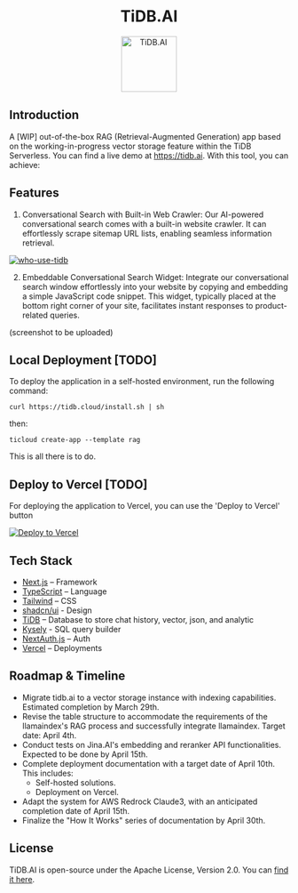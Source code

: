 
<div align="center">
<h1>TiDB.AI</h1>
  <a href='https://tidb.cloud/?utm_source=github&utm_medium=tidb.ai'>
    <img src="https://raw.githubusercontent.com/pingcap/tidb.ai/main/www/public/nextra/icon-light.svg" alt="TiDB.AI" width =100 height=100></img>
  </a>
</div>

## Introduction
A [WIP] out-of-the-box RAG (Retrieval-Augmented Generation) app based on the working-in-progress vector storage feature within the TiDB Serverless. You can find a live demo at https://tidb.ai. With this tool, you can achieve:


## Features
1. Conversational Search with Built-in Web Crawler: Our AI-powered conversational search comes with a built-in website crawler. It can effortlessly scrape sitemap URL lists, enabling seamless information retrieval.

[![who-use-tidb](https://github.com/pingcap/tidb.ai/assets/1237528/0784e26e-8392-4bbe-bda1-6a680b12a805)](url)

2. Embeddable Conversational Search Widget: Integrate our conversational search window effortlessly into your website by copying and embedding a simple JavaScript code snippet. This widget, typically placed at the bottom right corner of your site, facilitates instant responses to product-related queries.

(screenshot to be uploaded)

## Local Deployment [TODO]
To deploy the application in a self-hosted environment, run the following command:

```shell
curl https://tidb.cloud/install.sh | sh
```
then:
```shell
ticloud create-app --template rag
```

This is all there is to do.


## Deploy to Vercel [TODO]
For deploying the application to Vercel, you can use the 'Deploy to Vercel' button

[![Deploy to Vercel](https://vercel.com/button)](https://vercel.com/import/project?template=YOUR_GITHUB_REPOSITORY_URL)


## Tech Stack
- [Next.js](https://nextjs.org/) – Framework
- [TypeScript](https://www.typescriptlang.org/) – Language
- [Tailwind](https://tailwindcss.com/) – CSS
- [shadcn/ui](https://ui.shadcn.com/) - Design
- [TiDB](https://tidb.cloud/) – Database to store chat history, vector, json, and analytic
- [Kysely](https://kysely.dev/) - SQL query builder
- [NextAuth.js](https://next-auth.js.org/) – Auth
- [Vercel](https://vercel.com/) – Deployments


## Roadmap & Timeline

* Migrate tidb.ai to a vector storage instance with indexing capabilities. Estimated completion by March 29th.
* Revise the table structure to accommodate the requirements of the llamaindex's RAG process and successfully integrate llamaindex. Target date: April 4th.
* Conduct tests on Jina.AI's embedding and reranker API functionalities. Expected to be done by April 15th.
* Complete deployment documentation with a target date of April 10th. This includes:
  * Self-hosted solutions.
  * Deployment on Vercel.
* Adapt the system for AWS Redrock Claude3, with an anticipated completion date of April 15th.
* Finalize the "How It Works" series of documentation by April 30th.


## License
TiDB.AI is open-source under the Apache License, Version 2.0. You can [find it here](/LICENSE.txt).
